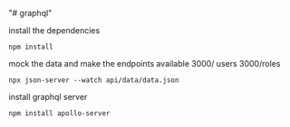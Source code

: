 "# graphql" 

install the dependencies
```
npm install
```

mock the data and make the endpoints available 3000/ users 3000/roles
```
npx json-server --watch api/data/data.json
```

install graphql server
```
npm install apollo-server 
```